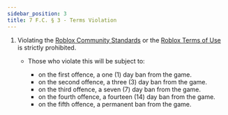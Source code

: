 ```yaml
---
sidebar_position: 3
title: 7 F.C. § 3 - Terms Violation
---
```


<ol type="1">
	<li>Violating the <a href="https://en.help.roblox.com/hc/en-us/articles/203313410-Roblox-Community-Standards">Roblox Community Standards</a> or the <a href="https://en.help.roblox.com/hc/en-us/articles/115004647846-Roblox-Terms-of-Use">Roblox Terms of Use</a> is strictly prohibited.</li>
	<ul>
		<li>Those who violate this will be subject to:</li>
		<ul>
			<li>on the first offence, a one (1) day ban from the game.</li>
			<li>on the second offence, a three (3) day ban from the game.</li>
			<li>on the third offence, a seven (7) day ban from the game.</li>
			<li>on the fourth offence, a fourteen (14) day ban from the game.</li>
			<li>on the fifth offence, a permanent ban from the game.</li>
		</ul>
	</ul>
</ol>